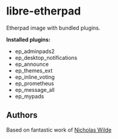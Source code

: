 libre-etherpad
==============

Etherpad image with bundled plugins.

**Installed plugins:**
- ep_adminpads2
- ep_desktop_notifications
- ep_announce
- ep_themes_ext
- ep_inline_voting
- ep_prometheus
- ep_message_all
- ep_mypads

Authors
-------

Based on fantastic work of [Nicholas Wilde](https://github.com/nicholaswilde/docker-etherpad)
